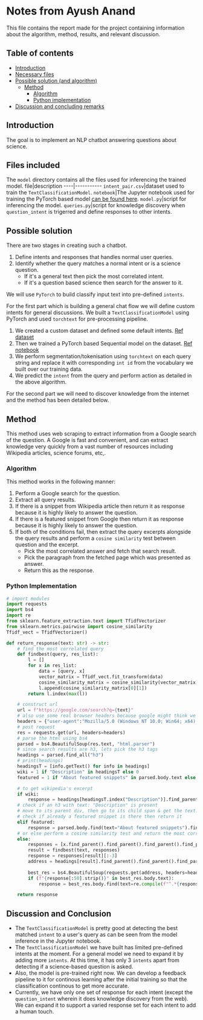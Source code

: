 # Notes from Ayush Anand
This file contains the report made for the project containing information about the algorithm, method, results, and relevant discussion.

## Table of contents
+ [Introduction](#introduction)
+ [Necessary files](#files-included)
+ [Possible solution (and algorithm)](#possible-solution)
    + [Method](#method)
        + [Algorithm](#algorithm)
        + [Python implementation](#python-implementation)
+ [Discussion and concluding remarks](#discussion-and-conclusion)

## Introduction
The goal is to implement an NLP chatbot answering questions about science.

## Files included
The `model` directory contains all the files used for inferencing the trained model.
file|description
----|-----------
`intent_pair.csv`|dataset used to train the `TextClassificationModel`.
`notebook`|The Jupyter notebook used for training the PyTorch based model [can be found here](https://www.kaggle.com/code/theayushanand/text-intent-classification-using-pytorch).
`model.py`|script for inferencing the model.
`queries.py`|script for knowledge discovery when `question_intent` is trigerred and define responses to other intents.

## Possible solution
There are two stages in creating such a chatbot.
1. Define intents and responses that handles normal user queries.
2. Identify whether the query matches a normal intent or is a science question.
    + If it's a general text then pick the most correlated intent.
    + If it's a question based science then search for the answer to it.

We will use `PyTorch` to build classify input text into pre-defined `intents`. 

For the first part which is building a general chat flow we will define custom intents for general discussions. We built a `TextClassificationModel` using PyTorch and used `torchtext` for pre-processing pipeline. 
1. We created a custom dataset and defined some default intents. [Ref dataset](./model/intent_pair.csv)
2. Then we trained a PyTorch based Sequential model on the dataset. [Ref notebook](https://www.kaggle.com/code/theayushanand/text-intent-classification-using-pytorch)
3. We perform segmentation/tokenisation using `torchtext` on each query string and replace it with corresponding `int id` from the vocabulary we built over our training data.
4. We predict the `intent` from the query and perform action as detailed in the above algorithm.

For the second part we will need to discover knowledge from the internet and the method has been detailed below.

## Method
This method uses web scraping to extract information from a Google search of the question.
A Google is fast and convenient, and can extract knowledge very quickly from a vast number of resources including Wikipedia articles, science forums, etc,.

### Algorithm
This method works in the following manner:
1. Perform a Google search for the question.
2. Extract all query results.
3. If there is a snippet from Wikipedia article then return it as response because it is highly likely to answer the question.
4. If there is a featured snippet from Google then return it as response because it is highly likely to answer the question.
5. If both of the conditions fail, then extract the query excerpts alongside the query results and perform a `cosine similarity` test between question and the excerpt. 
    + Pick the most correlated answer and fetch that search result.
    + Pick the paragraph from the fetched page which was presented as answer.
    + Return this as the response.

### Python Implementation
```python
# import modules
import requests
import bs4
import re
from sklearn.feature_extraction.text import TfidfVectorizer
from sklearn.metrics.pairwise import cosine_similarity
Tfidf_vect = TfidfVectorizer()

def return_response(text: str) -> str:
    # find the most correlated query
    def findbest(query, res_list):
        l = []
        for x in res_list:
            data = [query, x]
            vector_matrix = Tfidf_vect.fit_transform(data)
            cosine_similarity_matrix = cosine_similarity(vector_matrix)
            l.append(cosine_similarity_matrix[0][1])
        return l.index(max(l))

    # construct url
    url = f"https://google.com/search?q={text}"
    # also use some real browser headers because google might think we are bots
    headers = {"user-agent":"Mozilla/5.0 (Windows NT 10.0; Win64; x64) AppleWebKit/537.36 (KHTML, like Gecko) Chrome/108.0.0.0 Safari/537.36 Edg/108.0.1462.46"}
    # post request
    res = requests.get(url, headers=headers)
    # parse the html using bs4
    parsed = bs4.BeautifulSoup(res.text, "html.parser")
    # since search results are h3, lets pick the h3 tags
    headings = parsed.find_all("h3")
    # print(headings)
    headingsT = [info.getText() for info in headings]
    wiki = 1 if "Description" in headingsT else 0
    featured = 1 if "About featured snippets" in parsed.body.text else 0

    # to get wikipedia's excerpt
    if wiki:
        response = headings[headingsT.index("Description")].find_parent().find('span').text
    # check if an h3 with text: "Description" is present
    # move to its parent div, then go to its child span & get the text.
    # check if already a featured snippet is there then return it
    elif featured:
        response = parsed.body.find(text="About featured snippets").find_parent().find_parent().find_parent().find_parent().find_parent().find_parent().find_parent().find_parent().find('div').find_all('span')[0].text
    # or else perform a cosine similarity test and return the most correlated response
    else:
        responses = [x.find_parent().find_parent().find_parent().find_parent().find_parent().find_all('span')[-1].text for x in headings]
        result = findbest(text, responses)
        response = responses[result][:-3]
        address = headings[result].find_parent().find_parent().find_parent().find_parent().find_parent().find('a').attrs["href"]
        
        best_res = bs4.BeautifulSoup(requests.get(address, headers=headers).text, "html.parser")
        if (f"{response[:50].strip()}" in best_res.body.text):
            response = best_res.body.find(text=re.compile(f"^.*{response[:50].strip()}.*$")).text

    return response
```

## Discussion and Conclusion
+ The `TextClassificationModel` is pretty good at detecting the best matched `intent` to a user's query as can be seen from the model inference in the Jupyter notebook.
+ The `TextClassificationModel` we have built has limited pre-defined intents at the moment. For a general model we need to expand it by adding more `intents`. At this time, it has only 3 `intents` apart from detecting if a science-based question is asked. 
+ Also, the model is pre-trained right now. We can develop a feedback pipeline to it for continous learning after the initial training so that the classification continous to get more accurate.
+ Currently, we have only one set of response for each intent (except the `question_intent` wherein it does knowledge discovery from the web). We can expand it to support a varied response set for each intent to add a human touch.
